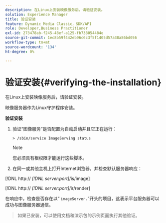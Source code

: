 ```yaml
---
description: 在Linux上安装映像服务后，请验证安装。
solution: Experience Manager
title: 验证安装
feature: Dynamic Media Classic，SDK/API
role: Developer,Business Practitioner
exl-id: 273478ab-f245-48ef-a125-fb738054484e
source-git-commit: 1ec8b59f442eb96c6c3f5f1405d57a38a86bd056
workflow-type: tm+mt
source-wordcount: '134'
ht-degree: 0%

---
```


# 验证安装{#verifying-the-installation}

在Linux上安装映像服务后，请验证安装。

映像服务器作为Linux守护程序安装。

**验证安装**

1. 验证“图像服务”是否配置为自动启动并且它正在运行：

   `> /sbin/service ImageServing status`

   >[!NOTE]
   >
   >您必须具有根权限才能运行这些脚本。

1. 在同一或其他主机上打开Internet浏览器，并检查默认服务器响应：

[!DNL http:// *[!DNL server:port]*/is/image]

[!DNL http:// *[!DNL server:port]*/ir/render]

在响应中，检查是否存在以“ `imageServer.`”开头的项目，这表示平台服务器可以成功与图像服务器通信。
>如果已安装，可以使用文档和演示包的示例页面执行其他验证。
